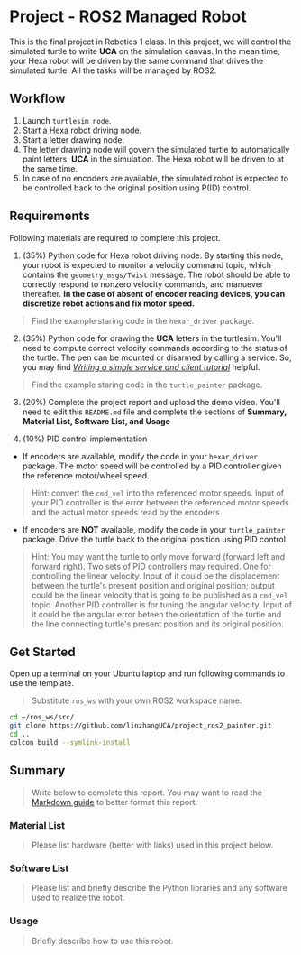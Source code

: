 # Project - ROS2 Managed Robot
This is the final project in Robotics 1 class. In this project, we will control
the simulated turtle to write **UCA** on the simulation canvas. In the mean 
time, your Hexa robot will be driven by the same command that drives the 
simulated turtle. All the tasks will be managed by ROS2.

## Workflow
1. Launch `turtlesim_node`.
2. Start a Hexa robot driving node.
3. Start a letter drawing node. 
4. The letter drawing node will govern the simulated turtle to automatically 
paint letters: **UCA** in the simulation. The Hexa robot will be driven to at 
the same time.
5. In case of no encoders are available, the simulated robot is expected to 
be controlled back to the original position using P(ID) control.

## Requirements 
Following materials are required to complete this project.
1. (35%) Python code for Hexa robot driving node. By starting this node, your 
robot is expected to monitor a velocity command topic, which contains the 
`geometry_msgs/Twist` message. The robot should be able to correctly respond 
to nonzero velocity commands, and manuever thereafter. **In the case of absent
of encoder reading devices, you can discretize robot actions and fix motor 
speed.** 
> Find the example staring code in the `hexar_driver` package. 

2. (35%) Python code for drawing the **UCA** letters in the turtlesim. 
You'll need to compute correct velocity commands according to the status of
the turtle. The pen can be mounted or disarmed by calling a service. So, you 
may find [*Writing a simple service and client tutorial*](https://docs.ros.org/en/galactic/Tutorials/Writing-A-Simple-Py-Service-And-Client.html)
helpful. 
> Find the example staring code in the `turtle_painter` package.

3. (20%) Complete the project report and upload the demo video. You'll need 
to edit this `README.md` file and complete the sections of **Summary, 
Material List, Software List, and Usage**

4. (10%) PID control implementation
  - If encoders are available, modify the code in your `hexar_driver` 
package. The motor speed will be controlled by a PID controller given the 
reference motor/wheel speed. 
> Hint: convert the `cmd_vel` into the 
referenced motor speeds. Input of your PID controller is the error between
the referenced motor speeds and the actual motor speeds read by the encoders.
  - If encoders are **NOT** available, modify the code in your 
`turtle_painter` package. Drive the turtle back to the original position 
using PID control. 
> Hint: You may want the turtle to only move forward 
(forward left and forward right). Two sets of PID controllers may required.
One for controlling the linear velocity. Input of it could be the displacement
between the turtle's present position and original position; output could be 
the linear velocity that is going to be published as a `cmd_vel` topic.
Another PID controller is for tuning the angular velocity. Input of it could 
be the angular error beteen the orientation of the turtle and the line 
connecting turtle's present position and its original position.

## Get Started
Open up a terminal on your Ubuntu laptop and run following commands to use 
the template. 
> Substitute `ros_ws` with your own ROS2 workspace name.
```bash
cd ~/ros_ws/src/
git clone https://github.com/linzhangUCA/project_ros2_painter.git
cd ..
colcon build --symlink-install
```

## Summary
> Write below to complete this report. You may want to read the [Markdown guide](https://guides.github.com/features/mastering-markdown/) to better format this report.

### Material List
> Please list hardware (better with links) used in this project below.  

### Software List
> Please list and briefly describe the Python libraries and any software used to realize the robot.

### Usage
> Briefly describe how to use this robot. 



